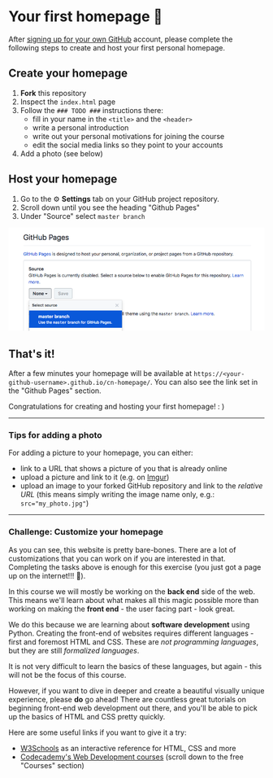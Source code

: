 # Your first homepage :seedling:

After [signing up for your own GitHub](https://github.com/join) account,
please complete the following steps to create and host your first personal homepage.

## Create your homepage

1. **Fork** this repository
2. Inspect the `index.html` page
3. Follow the `### TODO ###` instructions there:
    - fill in your name in the `<title>` and the `<header>`
    - write a personal introduction
    - write out your personal motivations for joining the course
    - edit the social media links so they point to your accounts
4. Add a photo (see below)

## Host your homepage

1. Go to the ⚙️ **Settings** tab on your GitHub project repository.
2. Scroll down until you see the heading "Github Pages"
3. Under "Source" select `master branch`

![screenshot of the GitHub settings UI](how_to_gh_pages.png)

## That's it!

After a few minutes your homepage will be available at
`https://<your-github-username>.github.io/cn-homepage/`. You can also see the
link set in the "Github Pages" section.


Congratulations for creating and hosting your first homepage! : )

---

### Tips for adding a photo
For adding a picture to your homepage, you can either:
- link to a URL that shows a picture of you that is already online
- upload a picture and link to it (e.g. on [Imgur](https://imgur.com/))
- upload an image to your forked GitHub repository and link to the *relative URL*
(this means simply writing the image name only, e.g.: `src="my_photo.jpg"`)

---

### Challenge: Customize your homepage
As you can see, this website is pretty bare-bones. There are a lot of customizations
that you can work on if you are interested in that. Completing the tasks above
is enough for this exercise (you just got a page up on the internet!!! 🎉).


In this course we will mostly be working on the **back end** side of the web.
This means we'll learn about what makes all this magic possible more than working
on making the **front end** - the user facing part - look great.

We do this because we are learning about **software development** using Python.
Creating the front-end of websites requires different languages - first and foremost
HTML and CSS. These are _not programming languages_, but they are still _formalized
languages_.

It is not very difficult to learn the basics of these languages, but again - this
will not be the focus of this course.

However, if you want to dive in deeper and create a beautiful visually unique experience,
please **do** go ahead! There are countless great tutorials on beginning front-end
web development out there, and you'll be able to pick up the basics of HTML and CSS
pretty quickly.

Here are some useful links if you want to give it a try:

- [W3Schools](https://www.w3schools.com/) as an interactive reference for HTML, CSS and more
- [Codecademy's Web Development courses](https://www.codecademy.com/catalog/subject/web-development)
(scroll down to the free "Courses" section)
